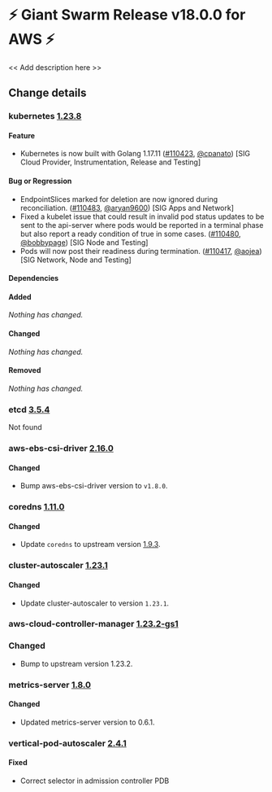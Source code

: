 # :zap: Giant Swarm Release v18.0.0 for AWS :zap:

<< Add description here >>

## Change details


### kubernetes [1.23.8](https://github.com/kubernetes/kubernetes/releases/tag/v1.23.8)

#### Feature
- Kubernetes is now built with Golang 1.17.11 ([#110423](https://github.com/kubernetes/kubernetes/pull/110423), [@cpanato](https://github.com/cpanato)) [SIG Cloud Provider, Instrumentation, Release and Testing]
#### Bug or Regression
- EndpointSlices marked for deletion are now ignored during reconciliation. ([#110483](https://github.com/kubernetes/kubernetes/pull/110483), [@aryan9600](https://github.com/aryan9600)) [SIG Apps and Network]
- Fixed a kubelet issue that could result in invalid pod status updates to be sent to the api-server where pods would be reported in a terminal phase but also report a ready condition of true in some cases. ([#110480](https://github.com/kubernetes/kubernetes/pull/110480), [@bobbypage](https://github.com/bobbypage)) [SIG Node and Testing]
- Pods will now post their readiness during termination. ([#110417](https://github.com/kubernetes/kubernetes/pull/110417), [@aojea](https://github.com/aojea)) [SIG Network, Node and Testing]
#### Dependencies
#### Added
_Nothing has changed._
#### Changed
_Nothing has changed._
#### Removed
_Nothing has changed._



### etcd [3.5.4](https://github.com/etcd-io/etcd/releases/tag/v3.5.4)

Not found


### aws-ebs-csi-driver [2.16.0](https://github.com/giantswarm/aws-ebs-csi-driver-app/releases/tag/v2.16.0)

#### Changed
- Bump aws-ebs-csi-driver version to `v1.8.0`.



### coredns [1.11.0](https://github.com/giantswarm/coredns-app/releases/tag/v1.11.0)

#### Changed
- Update `coredns` to upstream version [1.9.3](https://coredns.io/2022/05/27/coredns-1.9.3-release/).



### cluster-autoscaler [1.23.1](https://github.com/giantswarm/cluster-autoscaler-app/releases/tag/v1.23.1)

#### Changed
- Update cluster-autoscaler to version `1.23.1`.



### aws-cloud-controller-manager [1.23.2-gs1](https://github.com/giantswarm/aws-cloud-controller-manager-app/releases/tag/v1.23.2-gs1)

### Changed
- Bump to upstream version 1.23.2.

### metrics-server [1.8.0](https://github.com/giantswarm/metrics-server-app/releases/tag/v1.8.0)

#### Changed
- Updated metrics-server version to 0.6.1.



### vertical-pod-autoscaler [2.4.1](https://github.com/giantswarm/vertical-pod-autoscaler-app/releases/tag/v2.4.1)

#### Fixed
- Correct selector in admission controller PDB



